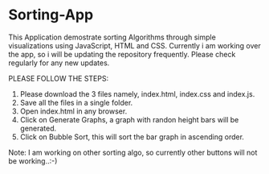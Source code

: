 # Sorting-App
This Application demostrate sorting Algorithms through simple visualizations using JavaScript, HTML and CSS. Currently i am working over the app, so i will be updating the repository frequently. Please check regularly for any new updates.

PLEASE FOLLOW THE STEPS:
1. Please download the 3 files namely, index.html, index.css and index.js.
2. Save all the files  in a single folder.
3. Open index.html in any browser.
4. Click on Generate Graphs, a graph with randon height bars will be generated.
5. Click on Bubble Sort, this will sort the bar graph in ascending order.

Note: I am working on other sorting algo, so currently other buttons will not be working..:-)
